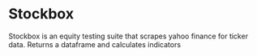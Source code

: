# Stockbox

Stockbox is an equity testing suite that scrapes yahoo finance for ticker data. Returns a dataframe and calculates indicators
